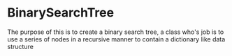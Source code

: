 # BinarySearchTree
The purpose of this is to create a binary search tree,
a class who's job is to use a series of nodes in a recursive
manner to contain a dictionary like data structure
